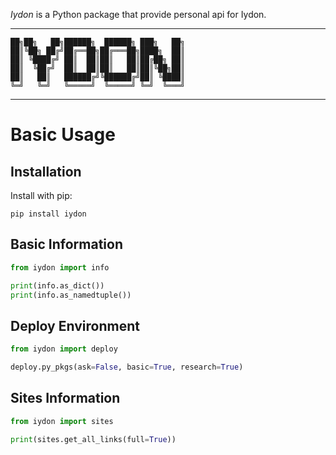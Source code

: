 *Iydon* is a Python package that provide personal api for Iydon.

* * *
```
██╗██╗   ██╗██████╗  ██████╗ ███╗   ██╗
██║╚██╗ ██╔╝██╔══██╗██╔═══██╗████╗  ██║
██║ ╚████╔╝ ██║  ██║██║   ██║██╔██╗ ██║
██║  ╚██╔╝  ██║  ██║██║   ██║██║╚██╗██║
██║   ██║   ██████╔╝╚██████╔╝██║ ╚████║
╚═╝   ╚═╝   ╚═════╝  ╚═════╝ ╚═╝  ╚═══╝
```
* * *

# Basic Usage
## Installation
Install with pip:
```shell
pip install iydon
```


## Basic Information
```Python
from iydon import info

print(info.as_dict())
print(info.as_namedtuple())
```

## Deploy Environment
```Python
from iydon import deploy

deploy.py_pkgs(ask=False, basic=True, research=True)
```


## Sites Information
```Python
from iydon import sites

print(sites.get_all_links(full=True))
```

